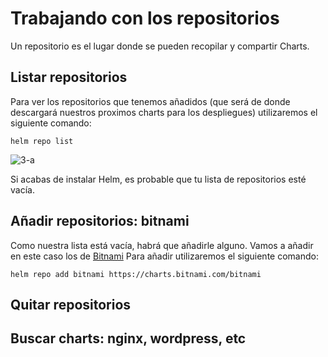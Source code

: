 # Trabajando con los repositorios

Un repositorio es el lugar donde se pueden recopilar y compartir Charts. 

## Listar repositorios
Para ver los repositorios que tenemos añadidos (que será de donde descargará nuestros proximos charts para los despliegues) utilizaremos el siguiente comando:

```
helm repo list 
```
![3-a]()

Si acabas de instalar Helm, es probable que tu lista de repositorios esté vacía.


## Añadir repositorios: bitnami
Como nuestra lista está vacía, habrá que añadirle alguno.
Vamos a añadir en este caso los de [Bitnami](https://bitnami.com/)
Para añadir utilizaremos el siguiente comando:
```
helm repo add bitnami https://charts.bitnami.com/bitnami
```

## Quitar repositorios 

## Buscar charts: nginx, wordpress, etc
